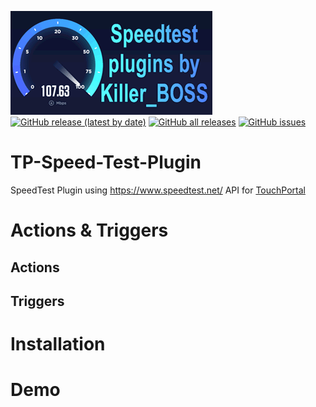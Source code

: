![image](/speedtest.gif)  
[![GitHub release (latest by date)](https://img.shields.io/github/v/release/KillerBOSS2019/TP-Speed-Test-Plugin?style=for-the-badge)](https://github.com/KillerBOSS2019/TP-Speed-Test-Plugin/releases)
[![GitHub all releases](https://img.shields.io/github/downloads/KillerBOSS2019/TP-Steam-Friend-Plugin/total?style=for-the-badge)](https://github.com/KillerBOSS2019/TP-Speed-Test-Plugin/releases)
[![GitHub issues](https://img.shields.io/github/issues/KillerBOSS2019/TP-Speed-Test-Plugin?style=for-the-badge)](https://github.com/KillerBOSS2019/TP-Speed-Test-Plugin/issues)
# TP-Speed-Test-Plugin
SpeedTest Plugin using https://www.speedtest.net/ API for [TouchPortal](https://www.touch-portal.com/)

# Actions & Triggers

## Actions

## Triggers

# Installation

# Demo



